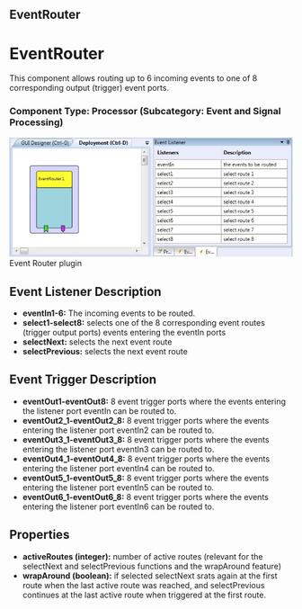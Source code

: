 ##

## EventRouter

# EventRouter

This component allows routing up to 6 incoming events to one of 8 corresponding output (trigger) event ports.

### Component Type: Processor (Subcategory: Event and Signal Processing)

![Screenshot: EventRouter](./img/EventRouter.jpg "Screenshot: Event Router plugin")  
Event Router plugin

## Event Listener Description

- **eventIn1-6:** The incoming events to be routed.
- **select1-select8:** selects one of the 8 corresponding event routes (trigger output ports) events entering the eventIn ports
- **selectNext:** selects the next event route
- **selectPrevious:** selects the next event route

## Event Trigger Description

- **eventOut1-eventOut8:** 8 event trigger ports where the events entering the listener port eventIn can be routed to.
- **eventOut2_1-eventOut2_8:** 8 event trigger ports where the events entering the listener port eventIn2 can be routed to.
- **eventOut3_1-eventOut3_8:** 8 event trigger ports where the events entering the listener port eventIn3 can be routed to.
- **eventOut4_1-eventOut4_8:** 8 event trigger ports where the events entering the listener port eventIn4 can be routed to.
- **eventOut5_1-eventOut5_8:** 8 event trigger ports where the events entering the listener port eventIn5 can be routed to.
- **eventOut6_1-eventOut6_8:** 8 event trigger ports where the events entering the listener port eventIn6 can be routed to.

## Properties

- **activeRoutes (integer):** number of active routes (relevant for the selectNext and selectPrevious functions and the wrapAround feature)
- **wrapAround (boolean):** if selected selectNext srats again at the first route when the last active route was reached, and selectPrevious continues at the last active route when triggered at the first route.
